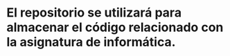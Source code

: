 # El repositorio se utilizará para almacenar el código relacionado con la asignatura de informática.
